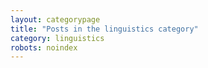 ```yaml
---
layout: categorypage
title: "Posts in the linguistics category"
category: linguistics
robots: noindex
---
```

